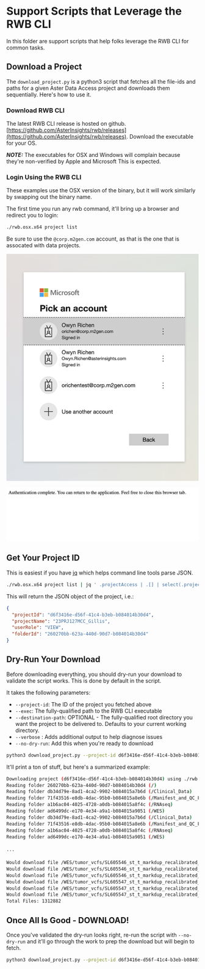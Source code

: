 # Support Scripts that Leverage the RWB CLI

In this folder are support scripts that help folks leverage the RWB CLI for common tasks.

## Download a Project

The ```download_project.py``` is a python3 script that fetches all the file-ids and paths for
a given Aster Data Access project and downloads them sequentially.  Here's how to use it.

### Download RWB CLI

The latest RWB CLI release is hosted on github. [https://github.com/AsterInsights/rwb/releases](https://github.com/AsterInsights/rwb/releases).  Download the executable for your OS.

***NOTE:*** The executables for OSX and Windows will complain because they're non-verified by Apple and Microsoft
This is expected.

### Login Using the RWB CLI

These examples use the OSX version of the binary, but it will work similarly by swapping out the binary name.

The first time you run any rwb command, it'll bring up a browser and redirect you to login:

```bash
./rwb.osx.x64 project list
```

Be sure to use the ```@corp.m2gen.com``` account, as that is the one that is assocated with data projects.

![Authentication Screen](doc_images/authentication_screen.png)

![Authentication Complete Screen](doc_images/authentication_complete.png)

## Get Your Project ID

This is easiest if you have [jq](https://jqlang.github.io/jq/) which helps command line tools parse JSON.

```bash
./rwb.osx.x64 project list | jq ' .projectAccess | .[] | select(.projectName |  match("Gillis"))'
```

This will return the JSON object of the project, i.e.:

```json
{
  "projectId": "d6f3416e-d56f-41c4-b3eb-b084014b30d4",
  "projectName": "23PRJ127MCC_Gillis",
  "userRole": "VIEW",
  "folderId": "260270bb-623a-440d-90d7-b084014b30d4"
}
```

## Dry-Run Your Download

Before downloading everything, you should dry-run your download to validate the script works. This is done
by default in the script.

It takes the following parameters:
* ```--project-id```: The ID of the project you fetched above
* ```--exec```: The fully-qualified path to the RWB CLI executable
* ```--destination-path```: OPTIONAL - The fully-qualified root directory you want the project to be delivered to. Defaults to your current working directory.
* ```--verbose``` : Adds additional output to help diagnose issues
* ```--no-dry-run```: Add this when you're ready to download

```bash
python3 download_project.py --project-id d6f3416e-d56f-41c4-b3eb-b084014b30d4 --exec ./rwb.osx.x64 --destination-path ~/download-test
```

It'll print a ton of stuff, but here's a summarized example:

```bash
Downloading project (d6f3416e-d56f-41c4-b3eb-b084014b30d4) using ./rwb.osx.x64 with verbose=False, dry-run=True and destination path /Users/owynrichen/download-test
Reading folder 260270bb-623a-440d-90d7-b084014b30d4 (/)
Reading folder db34d79e-8ad1-4ca2-9902-b084015a7b6d (/Clinical_Data)
Reading folder 71f43516-e8db-4dac-95b0-b084015a8e6b (/Manifest_and_QC_Files)
Reading folder a1b6ac04-4025-4728-a0db-b084015a8f4c (/RNAseq)
Reading folder ad6499dc-e170-4e34-a9a1-b084015a9051 (/WES)
Reading folder db34d79e-8ad1-4ca2-9902-b084015a7b6d (/Clinical_Data)
Reading folder 71f43516-e8db-4dac-95b0-b084015a8e6b (/Manifest_and_QC_Files)
Reading folder a1b6ac04-4025-4728-a0db-b084015a8f4c (/RNAseq)
Reading folder ad6499dc-e170-4e34-a9a1-b084015a9051 (/WES)

...

Would download file /WES/tumor_vcfs/SL605546_st_t_markdup_recalibrated_Haplotyper.vcf.gz to /Users/owynrichen/Documents/code/m2gen/download-test/WES/tumor_vcfs/SL605546_st_t_markdup_recalibrated_Haplotyper.vcf.gz - dry-run enabled
Would download file /WES/tumor_vcfs/SL605546_st_t_markdup_recalibrated_Haplotyper.vcf.gz.md5 to /Users/owynrichen/Documents/code/m2gen/download-test/WES/tumor_vcfs/SL605546_st_t_markdup_recalibrated_Haplotyper.vcf.gz.md5 - dry-run enabled
Would download file /WES/tumor_vcfs/SL605546_st_t_markdup_recalibrated_Haplotyper.vcf.gz.tbi to /Users/owynrichen/Documents/code/m2gen/download-test/WES/tumor_vcfs/SL605546_st_t_markdup_recalibrated_Haplotyper.vcf.gz.tbi - dry-run enabled
Would download file /WES/tumor_vcfs/SL605547_st_t_markdup_recalibrated_Haplotyper.vcf.gz to /Users/owynrichen/Documents/code/m2gen/download-test/WES/tumor_vcfs/SL605547_st_t_markdup_recalibrated_Haplotyper.vcf.gz - dry-run enabled
Would download file /WES/tumor_vcfs/SL605547_st_t_markdup_recalibrated_Haplotyper.vcf.gz.md5 to /Users/owynrichen/Documents/code/m2gen/download-test/WES/tumor_vcfs/SL605547_st_t_markdup_recalibrated_Haplotyper.vcf.gz.md5 - dry-run enabled
Would download file /WES/tumor_vcfs/SL605547_st_t_markdup_recalibrated_Haplotyper.vcf.gz.tbi to /Users/owynrichen/Documents/code/m2gen/download-test/WES/tumor_vcfs/SL605547_st_t_markdup_recalibrated_Haplotyper.vcf.gz.tbi - dry-run enabled
Total Files: 1312882
```

## Once All Is Good - DOWNLOAD!

Once you've validated the dry-run looks right, re-run the script with ```--no-dry-run``` and it'll
go through the work to prep the download but will begin to fetch.

```bash
python3 download_project.py --project-id d6f3416e-d56f-41c4-b3eb-b084014b30d4 --exec ./rwb.osx.x64 --destination-path ~/Documents/code/m2gen/download-test --no-dry-run
```